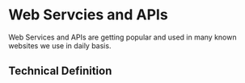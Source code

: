 # Web Servcies and APIs

Web Services and APIs are getting popular and used in many known websites we use in daily basis.

## Technical Definition
